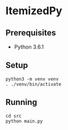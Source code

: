 # ItemizedPy

## Prerequisites
- Python 3.6.1

## Setup
    python3 -m venv venv
    . ./venv/bin/activate
    
## Running
    cd src
    python main.py
